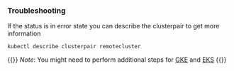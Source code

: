 ### Troubleshooting
If the status is in error state you can describe the clusterpair to get more information
```
kubectl describe clusterpair remotecluster
```

{{<info>}} *Note*: You might need to perform additional steps for [GKE](gke) and [EKS](eks) {{</info>}}